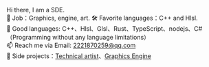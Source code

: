  Hi there, I am a SDE.   
 🏢 Job：Graphics, engine, art. 
 🛠 Favorite languages：C++ and Hlsl.  
 💬 Good languages: C++、Hlsl、Glsl、Rust、TypeScript、nodejs、C#（Programming without any language limitations）  
 📫 Reach me via Email: 2221870259@qq.com  
 🎨 Side projects：[Technical artist](https://github.com/ray-cast/ray-mmd)、[Graphics Engine](https://github.com/octoon/octoon)
<!--
**ray-cast/ray-cast** is a ✨ _special_ ✨ repository because its `README.md` (this file) appears on your GitHub profile.

Here are some ideas to get you started:

- 🔭 I’m currently working on ...
- 🌱 I’m currently learning ...
- 👯 I’m looking to collaborate on ...
- 🤔 I’m looking for help with ...
- 💬 Ask me about ...
- 📫 How to reach me: ...
- 😄 Pronouns: ...
- ⚡ Fun fact: ...
-->
